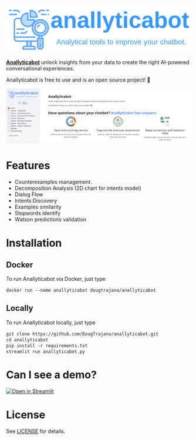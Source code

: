 ![](images/anallyticabot_logo.png)

**[Anallyticabot](https://share.streamlit.io/dougtrajano/anallyticabot/anallyticabot.py)** unlock insights from your data to create the right AI-powered conversational experiences.

Anallyticabot is free to use and is an open source project! 💙

![](images/home_page.png)

# Features

- Counterexamples management.
- Decomposition Analysis (2D chart for intents model)
- Dialog Flow
- Intents Discovery
- Examples similarity
- Stopwords identify
- Watson predictions validation

# Installation

## Docker

To run Anallyticabot via Docker, just type

```
docker run --name anallyticabot dougtrajano/anallyticabot
```

## Locally

To run Anallyticabot locally, just type

```
git clone https://github.com/DougTrajano/anallyticabot.git
cd anallyticabot
pip install -r requirements.txt
streamlit run anallyticabot.py
```

# Can I see a demo?

[![Open in Streamlit](https://static.streamlit.io/badges/streamlit_badge_black_white.svg)](https://share.streamlit.io/dougtrajano/anallyticabot/anallyticabot.py)

# License

See [LICENSE](LICENSE) for details.